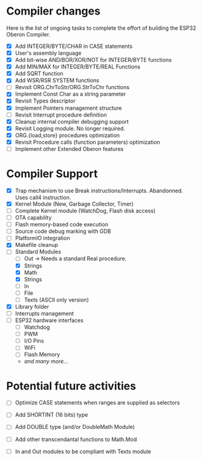 # Compiler changes

Here is the list of ongoing tasks to complete the effort of building the ESP32 Oberon Compiler.

- [x] Add INTEGER/BYTE/CHAR in CASE statements
- [x] User's assembly language
- [x] Add bit-wise AND/BOR/XOR/NOT for INTEGER/BYTE functions
- [x] Add MIN/MAX for INTEGER/BYTE/REAL Functions
- [x] Add SQRT function
- [x] Add WSR/RSR SYSTEM functions
- [ ] Revisit ORG.ChrToStr/ORG.StrToChr functions
- [x] Implement Const Char as a string parameter
- [x] Revisit Types descriptor
- [x] Implement Pointers management structure
- [ ] Revisit Interrupt procedure definition
- [x] Cleanup internal compiler debugging support
- [x] Revisit Logging module. No longer required.
- [x] ORG.{load,store} procedures optimization
- [x] Revisit Procedure calls (function parameters) optimization
- [ ] Implement other Extended Oberon features
 
# Compiler Support

- [x] Trap mechanism to use Break instructions/Interrupts. Abandonned. Uses call4 instruction.
- [x] Kernel Module (New, Garbage Collector, Timer)
- [ ] Complete Kernel module (WatchDog, Flash disk access)
- [ ] OTA capability
- [ ] Flash memory-based code execution
- [ ] Source code debug marking with GDB
- [ ] PlatformIO integration
- [x] Makefile cleanup
- [ ] Standard Modules
  + [ ] Out -> Needs a standard Real procedure.
  + [x] Strings
  + [x] Math
  + [x] Strings
  + [ ] In
  + [ ] File
  + [ ] Texts (ASCII only version)
- [x] Library folder
- [ ] Interrupts management
- [ ] ESP32 hardware interfaces
  + [ ] Watchdog
  + [ ] PWM
  + [ ] I/O Pins
  + [ ] WiFi
  + [ ] Flash Memory
  + *and many more...*

# Potential future activities

- [ ] Optimize CASE statements when ranges are supplied as selectors
- [ ] Add SHORTINT (16 bits) type 
- [ ] Add DOUBLE type (and/or DoubleMath Module)
- [ ] Add other transcendantal functions to Math.Mod
- [ ] In and Out modules to be compliant with Texts module

 